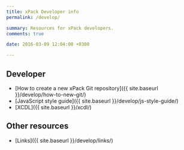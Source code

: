 ```yaml
---
title: xPack Developer info
permalink: /develop/

summary: Resources for xPack developers.
comments: true

date: 2016-03-09 12:04:00 +0300

---
```


## Developer

- [How to create a new xPack Git repository]({{ site.baseurl }}/develop/how-to-new-git/)
- [JavaScript style guide]({{ site.baseurl }}/develop/js-style-guide/)
- [XCDL]({{ site.baseurl }}/xcdl/)

## Other resources

- [Links]({{ site.baseurl }}/develop/links/)
